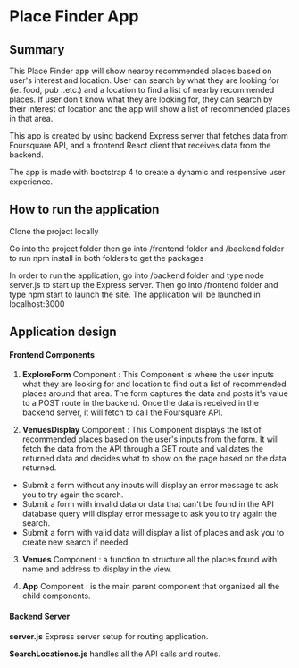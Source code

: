 # Place Finder App

## Summary

This Place Finder app will show nearby recommended places based on user's interest and location.
User can search by what they are looking for (ie. food, pub ..etc.) and a location to find a list of nearby recommended places.
If user don't know what they are looking for, they can search by their interest of location and the app will show a list of recommended places in that area.

This app is created by using backend Express server that fetches data from Foursquare API, and a frontend React client that receives data from the backend.

The app is made with bootstrap 4 to create a dynamic and responsive user experience.


## How to run the application

Clone the project locally

Go into the project folder then go into /frontend folder and /backend folder to run npm install in both folders to get the packages


In order to run the application, go into /backend folder and type node server.js to start up the Express server. Then go into /frontend folder and type npm start to launch the site. The application will be launched in localhost:3000



## Application design

#### Frontend Components

1. **ExploreForm** Component : This Component is where the user inputs what they are looking for and location to find out a list of recommended places around that area. The form captures the data and posts it's value to a POST route in the backend. Once the data is received in the backend server, it will fetch to call the Foursquare API.

2. **VenuesDisplay** Component : This Component displays the list of recommended places based on the user's inputs from the form. It will fetch the data from the API through a GET route and validates the returned data and decides what to show on the page based on the data returned.

- Submit a form without any inputs will display an error message to ask you to try again the search.
- Submit a form with invalid data or data that can't be found in the API database query will display error message to ask you to try again the search.
- Submit a form with valid data will display a list of places and ask you to create new search if needed.

3. **Venues** Component : a function to structure all the places found with name and address to display in the view.

4. **App** Component : is the main parent component that organized all the child components.


#### Backend Server
**server.js** Express server setup for routing application.

**SearchLocationos.js** handles all the API calls and routes.





